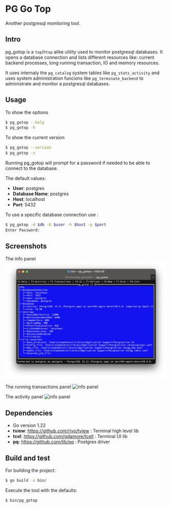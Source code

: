 # PG Go Top

Another postgresql monitoring tool.


## Intro

pg_gotop is a `top`/`htop` alike utility used to monitor postgresql databases.
It opens a database connection and lists different resources like: 
current backend processes, long running transaction, IO and memory resources.

It uses internaly the `pg_catalog` system tables like `pg_stats_activity` and uses system administration funcions like `pg_terminate_backend` to administrate and monitor a postgresql databases.


## Usage

To show the options 
```bash
$ pg_gotop --help
$ pg_gotop -h
```

To show the current version
```bash
$ pg_gotop --version
$ pg_gotop -v
```

Running pg_gotop will prompt for a password if needed to be able to connect to the database. 

The default values: 
* **User**: postgres
* **Database Name**: postgres
* **Host**: localhost
* **Port**: 5432 

To use a specific database connection use :
```bash
$ pg_gotop -d $db -U $user -h $host -p $port
Enter Password:  
```

## Screenshots
The info panel
![info panel](docs/screenshot1.png "Info Panel")

The running transactions panel
![info panel](docs/screenshot2.png "Info Panel")

The activity panel
![info panel](docs/screenshot3.png "Info Panel")
 

## Dependencies

* Go version 1.22
* **tview**: https://github.com/rivo/tview : Terminal high level lib
* **tcel**: https://github.com/gdamore/tcell : Terminal UI lib
* **pq**: https://github.com/lib/pq : Postgres driver


## Build and test

For building the project:
```bash
$ go build -o bin/
```

Execute the tool with the defaults:
```bash
$ bin/pg_gotop
```
